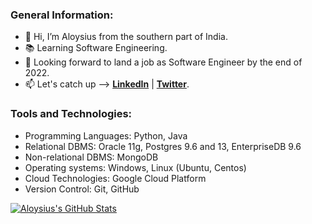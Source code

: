 ### General Information:

- :wave: Hi, I’m Aloysius from the southern part of India.
- :books: Learning Software Engineering.
- :briefcase: Looking forward to land a job as Software Engineer by the end of 2022.
- :mailbox: Let's catch up --> [**LinkedIn**](https://www.linkedin.com/in/aloysius-vidhun-mon) | [**Twitter**](https://twitter.com/aloysius_05).


### Tools and Technologies:

- Programming Languages: Python, Java
- Relational DBMS: Oracle 11g, Postgres 9.6 and 13, EnterpriseDB 9.6
- Non-relational DBMS: MongoDB
- Operating systems: Windows, Linux (Ubuntu, Centos)
- Cloud Technologies: Google Cloud Platform
- Version Control: Git, GitHub

[![Aloysius's GitHub Stats](https://github-readme-stats.vercel.app/api?username=Trojan0101&hide=contribs,prs&show_icons=true&theme=tokyonight)](https://github.com/Trojan0101)

<!---
Trojan0101/Trojan0101 is a ✨ special ✨ repository because its `README.md` (this file) appears on your GitHub profile.
You can click the Preview link to take a look at your changes.
--->
